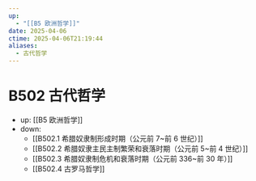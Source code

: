 ```yaml
---
up:
  - "[[B5 欧洲哲学]]"
date: 2025-04-06
ctime: 2025-04-06T21:19:44
aliases:
  - 古代哲学
---
```


# B502 古代哲学

- up: [[B5 欧洲哲学]]
- down:	
	- [[B502.1 希腊奴隶制形成时期（公元前 7~前 6 世纪）]]
	- [[B502.2 希腊奴隶主民主制繁荣和衰落时期（公元前 5~前 4 世纪）]]
	- [[B502.3 希腊奴隶制危机和衰落时期（公元前 336~前 30 年）]]
	- [[B502.4 古罗马哲学]]
	
